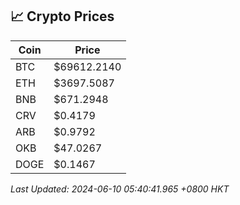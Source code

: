 ## 📈 Crypto Prices

| Coin | Price |
| ---- | ----- |
| BTC | $69612.2140 |
| ETH | $3697.5087 |
| BNB | $671.2948 |
| CRV | $0.4179 |
| ARB | $0.9792 |
| OKB | $47.0267 |
| DOGE | $0.1467 |

_Last Updated: 2024-06-10 05:40:41.965 +0800 HKT_